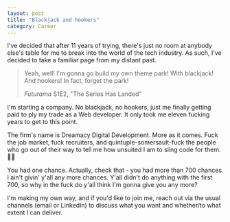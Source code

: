 ```yaml
---
layout: post
title: "Blackjack and hookers"
category: Career
---
```


I've decided that after 11 years of trying, there's just no room at anybody else's table for me to
break into the world of the tech industry.  As such, I've decided to take a familiar page from my
distant past.

> Yeah, well!  I'm gonna go build my own theme park!  With blackjack!  And hookers!  In fact, forget
> the park!
>
> _Futurama_ S1E2, "The Series Has Landed"

I'm starting a company.  No blackjack, no hookers, just me finally getting paid to ply my trade as a
Web developer.  It only took me eleven fucking years to get to this point.

The firm's name is Dreamacy Digital Development.  More as it comes.  Fuck the job market, fuck
recruiters, and quintuple-somersault-fuck the people who go out of their way to tell me how unsuited
I am to sling code for them. 🖕🏻

You had one chance.  Actually, check that - you had more than 700 chances.  I ain't givin' y'all
any more chances.  Y'all didn't do anything with the first 700, so why in the fuck do y'all think
I'm gonna give you any more?

I'm making my own way, and if you'd like to join me, reach out via the usual channels (email or
LinkedIn) to discuss what you want and whether/to what extent I can deliver.

